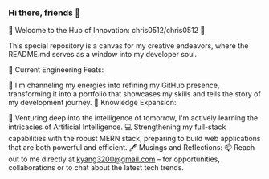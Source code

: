 ### Hi there, friends 👋

<!--
**chris0512/chris0512** is a ✨ _special_ ✨ repository because its `README.md` (this file) appears on your GitHub profile.

Here are some ideas to get you started:

- 👯 I’m looking to collaborate on ...
- 🤔 I’m looking for help with ...
- 💬 Ask me about ...
- 📫 How to reach me: kyang3200@gmail.com
- 😄 Pronouns: ...
-->

🌟 Welcome to the Hub of Innovation: chris0512/chris0512 🌟

This special repository is a canvas for my creative endeavors, where the README.md serves as a window into my developer soul.

🔨 Current Engineering Feats:

🔭 I'm channeling my energies into refining my GitHub presence, transforming it into a portfolio that showcases my skills and tells the story of my development journey.
🧠 Knowledge Expansion:

🌱 Venturing deep into the intelligence of tomorrow, I'm actively learning the intricacies of Artificial Intelligence.
💻 Strengthening my full-stack capabilities with the robust MERN stack, preparing to build web applications that are both powerful and efficient.
🖋️ Musings and Reflections:
📫 Reach out to me directly at kyang3200@gmail.com – for opportunities, collaborations or to chat about the latest tech trends.
